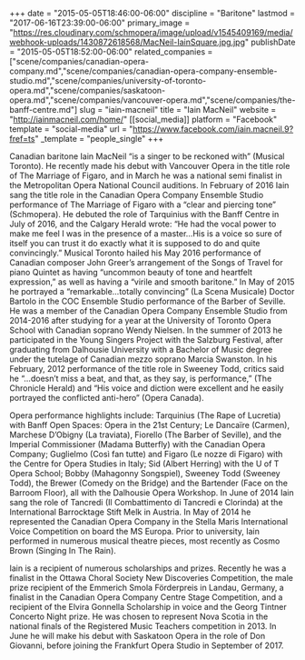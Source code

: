 +++
date = "2015-05-05T18:46:00-06:00"
discipline = "Baritone"
lastmod = "2017-06-16T23:39:00-06:00"
primary_image = "https://res.cloudinary.com/schmopera/image/upload/v1545409169/media/webhook-uploads/1430872618568/MacNeil-IainSquare.jpg.jpg"
publishDate = "2015-05-05T18:52:00-06:00"
related_companies = ["scene/companies/canadian-opera-company.md","scene/companies/canadian-opera-company-ensemble-studio.md","scene/companies/university-of-toronto-opera.md","scene/companies/saskatoon-opera.md","scene/companies/vancouver-opera.md","scene/companies/the-banff-centre.md"]
slug = "iain-macneil"
title = "Iain MacNeil"
website = "http://iainmacneil.com/home/"
[[social_media]]
platform = "Facebook"
template = "social-media"
url = "https://www.facebook.com/iain.macneil.9?fref=ts"
_template = "people_single"
+++

Canadian baritone Iain MacNeil “is a singer to be reckoned with” (Musical Toronto). He recently made his debut with Vancouver Opera in the title role of The Marriage of Figaro, and in March he was a national semi finalist in the Metropolitan Opera National Council auditions. In February of 2016 Iain sang the title role in the Canadian Opera Company Ensemble Studio performance of The Marriage of Figaro with a “clear and piercing tone” (Schmopera). He debuted the role of Tarquinius with the Banff Centre in July of 2016, and the Calgary Herald wrote: “He had the vocal power to make me feel I was in the presence of a master…His is a voice so sure of itself you can trust it do exactly what it is supposed to do and quite convincingly.” Musical Toronto hailed his May 2016 performance of Canadian composer John Greer’s arrangement of the Songs of Travel for piano Quintet as having “uncommon beauty of tone and heartfelt expression,” as well as having a “virile and smooth baritone.” In May of 2015 he portrayed a “remarkable…totally convincing” (La Scena Musicale) Doctor Bartolo in the COC Ensemble Studio performance of the Barber of Seville. He was a member of the Canadian Opera Company Ensemble Studio from 2014-2016 after studying for a year at the University of Toronto Opera School with Canadian soprano Wendy Nielsen. In the summer of 2013 he participated in the Young Singers Project with the Salzburg Festival, after graduating from Dalhousie University with a Bachelor of Music degree under the tutelage of Canadian mezzo soprano Marcia Swanston. In his February, 2012 performance of the title role in Sweeney Todd, critics said he “…doesn’t miss a beat, and that, as they say, is performance,” (The Chronicle Herald) and “His voice and diction were excellent and he easily portrayed the conflicted anti-hero” (Opera Canada).

Opera performance highlights include: Tarquinius (The Rape of Lucretia) with Banff Open Spaces: Opera in the 21st Century; Le Dancaïre (Carmen), Marchese D’Obigny (La traviata), Fiorello (The Barber of Seville), and the Imperial Commissioner (Madama Butterfly) with the Canadian Opera Company; Guglielmo (Così fan tutte) and Figaro (Le nozze di Figaro) with the Centre for Opera Studies in Italy; Sid (Albert Herring) with the U of T Opera School; Bobby (Mahagonny Songspiel), Sweeney Todd (Sweeney Todd), the Brewer (Comedy on the Bridge) and the Bartender (Face on the Barroom Floor), all with the Dalhousie Opera Workshop. In June of 2014 Iain sang the role of Tancredi (Il Combattimento di Tancredi e Clorinda) at the International Barrocktage Stift Melk in Austria. In May of 2014 he represented the Canadian Opera Company in the Stella Maris International Voice Competition on board the MS Europa. Prior to university, Iain performed in numerous musical theatre pieces, most recently as Cosmo Brown (Singing In The Rain).

Iain is a recipient of numerous scholarships and prizes. Recently he was a finalist in the Ottawa Choral Society New Discoveries Competition, the male prize recipient of the Emmerich Smola Förderpreis in Landau, Germany, a finalist in the Canadian Opera Company Centre Stage Competition, and a recipient of the Elvira Gonnella Scholarship in voice and the Georg Tintner Concerto Night prize. He was chosen to represent Nova Scotia in the national finals of the Registered Music Teachers competition in 2013. In June he will make his debut with Saskatoon Opera in the role of Don Giovanni, before joining the Frankfurt Opera Studio in September of 2017.
